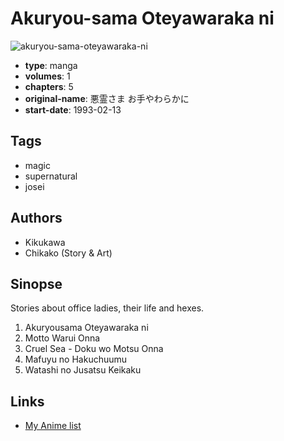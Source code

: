 # Akuryou-sama Oteyawaraka ni

![akuryou-sama-oteyawaraka-ni](https://cdn.myanimelist.net/images/manga/1/49071.jpg)

-   **type**: manga
-   **volumes**: 1
-   **chapters**: 5
-   **original-name**: 悪霊さま お手やわらかに
-   **start-date**: 1993-02-13

## Tags

-   magic
-   supernatural
-   josei

## Authors

-   Kikukawa
-   Chikako (Story & Art)

## Sinopse

Stories about office ladies, their life and hexes.

1. Akuryousama Oteyawaraka ni
2. Motto Warui Onna
3. Cruel Sea - Doku wo Motsu Onna
4. Mafuyu no Hakuchuumu
5. Watashi no Jusatsu Keikaku

## Links

-   [My Anime list](https://myanimelist.net/manga/29753/Akuryou-sama_Oteyawaraka_ni)
